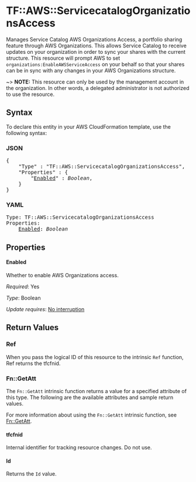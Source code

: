 # TF::AWS::ServicecatalogOrganizationsAccess

Manages Service Catalog AWS Organizations Access, a portfolio sharing feature through AWS Organizations. This allows Service Catalog to receive updates on your organization in order to sync your shares with the current structure. This resource will prompt AWS to set `organizations:EnableAWSServiceAccess` on your behalf so that your shares can be in sync with any changes in your AWS Organizations structure.

~> **NOTE:** This resource can only be used by the management account in the organization. In other words, a delegated administrator is not authorized to use the resource.

## Syntax

To declare this entity in your AWS CloudFormation template, use the following syntax:

### JSON

<pre>
{
    "Type" : "TF::AWS::ServicecatalogOrganizationsAccess",
    "Properties" : {
        "<a href="#enabled" title="Enabled">Enabled</a>" : <i>Boolean</i>,
    }
}
</pre>

### YAML

<pre>
Type: TF::AWS::ServicecatalogOrganizationsAccess
Properties:
    <a href="#enabled" title="Enabled">Enabled</a>: <i>Boolean</i>
</pre>

## Properties

#### Enabled

Whether to enable AWS Organizations access.

_Required_: Yes

_Type_: Boolean

_Update requires_: [No interruption](https://docs.aws.amazon.com/AWSCloudFormation/latest/UserGuide/using-cfn-updating-stacks-update-behaviors.html#update-no-interrupt)

## Return Values

### Ref

When you pass the logical ID of this resource to the intrinsic `Ref` function, Ref returns the tfcfnid.

### Fn::GetAtt

The `Fn::GetAtt` intrinsic function returns a value for a specified attribute of this type. The following are the available attributes and sample return values.

For more information about using the `Fn::GetAtt` intrinsic function, see [Fn::GetAtt](https://docs.aws.amazon.com/AWSCloudFormation/latest/UserGuide/intrinsic-function-reference-getatt.html).

#### tfcfnid

Internal identifier for tracking resource changes. Do not use.

#### Id

Returns the <code>Id</code> value.

